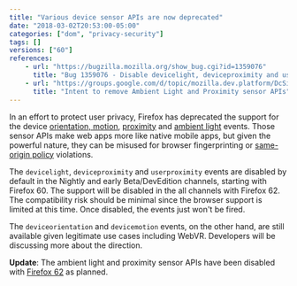 ```yaml
---
title: "Various device sensor APIs are now deprecated"
date: "2018-03-02T20:53:00-05:00"
categories: ["dom", "privacy-security"]
tags: []
versions: ["60"]
references:
    - url: "https://bugzilla.mozilla.org/show_bug.cgi?id=1359076"
      title: "Bug 1359076 - Disable devicelight, deviceproximity and userproximity events"
    - url: "https://groups.google.com/d/topic/mozilla.dev.platform/DcSi_wLG4fc/discussion"
      title: "Intent to remove Ambient Light and Proximity sensor APIs"
---
```

In an effort to protect user privacy, Firefox has deprecated the support for the device [orientation, motion](https://developer.mozilla.org/docs/Web/API/Detecting_device_orientation), [proximity](https://developer.mozilla.org/docs/Web/API/Proximity_Events) and [ambient light](https://developer.mozilla.org/docs/Web/API/Ambient_Light_Events) events. Those sensor APIs make web apps more like native mobile apps, but given the powerful nature, they can be misused for browser fingerprinting or [same-origin policy](https://developer.mozilla.org/docs/Web/Security/Same-origin_policy) violations.

The `devicelight`, `deviceproximity` and `userproximity` events are disabled by default in the Nightly and early Beta/DevEdition channels, starting with Firefox 60. The support will be disabled in the all channels with Firefox 62. The compatibility risk should be minimal since the browser support is limited at this time. Once disabled, the events just won't be fired.

The `deviceorientation` and `devicemotion` events, on the other hand, are still available given legitimate use cases including WebVR. Developers will be discussing more about the direction.

**Update**: The ambient light and proximity sensor APIs have been disabled with [Firefox 62](https://www.fxsitecompat.com/en-CA/docs/2018/ambient-light-and-proximity-sensor-apis-have-been-disabled/) as planned.
